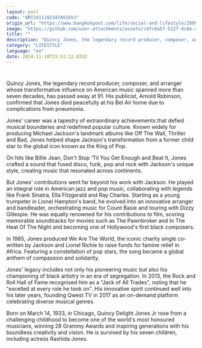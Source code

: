 ```yaml
---
layout: post
code: "ART2411102347AVI6VJ"
origin_url: "https://www.bangkokpost.com/life/social-and-lifestyle/2899937/music-legend-quincy-jones-dies-at-91"
image: "https://github.com/user-attachments/assets/cdfc0a57-512f-4c6e-a5ea-fa6c6c6503ac"
title: ""
description: "Quincy Jones, the legendary record producer, composer, and arranger whose transformative influence on American music spanned more than seven decades, has passed away at 91. His publicist, Arnold Robinson, confirmed that Jones died peacefully at his Bel Air home due to complications from pneumonia."
category: "LIFESTYLE"
language: "en"
date: 2024-11-10T23:51:12.833Z
---
```


# 

Quincy Jones, the legendary record producer, composer, and arranger whose transformative influence on American music spanned more than seven decades, has passed away at 91. His publicist, Arnold Robinson, confirmed that Jones died peacefully at his Bel Air home due to complications from pneumonia.

Jones' career was a tapestry of extraordinary achievements that defied musical boundaries and redefined popular culture. Known widely for producing Michael Jackson's landmark albums like Off The Wall, Thriller and Bad, Jones helped shape Jackson's transformation from a former child star to the global icon known as the King of Pop.

On hits like Billie Jean, Don't Stop 'Til You Get Enough and Beat It, Jones crafted a sound that fused disco, funk, pop and rock with Jackson's unique style, creating music that resonated across continents.

But Jones' contributions went far beyond his work with Jackson. He played an integral role in American jazz and pop music, collaborating with legends like Frank Sinatra, Ella Fitzgerald and Ray Charles. Starting as a young trumpeter in Lionel Hampton's band, he evolved into an innovative arranger and bandleader, orchestrating music for Count Basie and touring with Dizzy Gillespie. He was equally renowned for his contributions to film, scoring memorable soundtracks for movies such as The Pawnbroker and In The Heat Of The Night and becoming one of Hollywood's first black composers.

In 1985, Jones produced We Are The World, the iconic charity single co-written by Jackson and Lionel Richie to raise funds for famine relief in Africa. Featuring a constellation of pop stars, the song became a global anthem of compassion and solidarity.

Jones' legacy includes not only his pioneering music but also his championing of black artistry in an era of segregation. In 2013, the Rock and Roll Hall of Fame recognised him as a "Jack of All Trades", noting that he "excelled at every role he took on". His innovative spirit continued well into his later years, founding Qwest TV in 2017 as an on-demand platform celebrating diverse musical genres.

Born on March 14, 1933, in Chicago, Quincy Delight Jones Jr rose from a challenging childhood to become one of the world's most honoured musicians, winning 28 Grammy Awards and inspiring generations with his boundless creativity and vision. He is survived by his seven children, including actress Rashida Jones.
